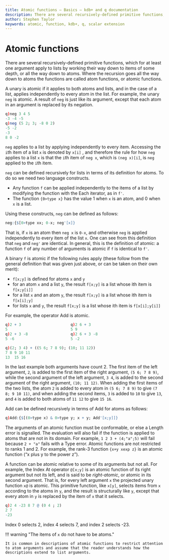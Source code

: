 ```yaml
---
title: Atomic functions – Basics – kdb+ and q documentation
description: There are several recursively-defined primitive functions, which for at least one argument apply to lists by working their way down to items of some depth, or all the way down to atoms. Where the recursion goes all the way down to atoms the functions are called atom functions, or atomic functions.
author: Stephen Taylor
keywords: atomic, function, kdb+, q, scalar extension
---
```

# Atomic functions





There are several recursively-defined primitive functions, which for at least one argument apply to lists by working their way down to items of some depth, or all the way down to atoms. Where the recursion goes all the way down to atoms the functions are called atom functions, or atomic functions.

A unary is atomic if it applies to both atoms and lists, and in the case of a list, applies independently to every atom in the list. For example, the unary `neg` is atomic. A result of `neg` is just like its argument, except that each atom in an argument is replaced by its negation. 

```q
q)neg 3 4 5
-3 -4 -5
q)neg (5 2; 3; -8 0 2)
-5 -2
-3
8 0 -2
```

`neg` applies to a list by applying independently to every item. Accessing the `i`th item of a list `x` is denoted by `x[i]` , and therefore the rule for how `neg` applies to a list `x` is that the `i`th item of `neg x`, which is `(neg x)[i]`, is `neg` applied to the `i`th item.

`neg` can be defined recursively for lists in terms of its definition for atoms. To do so we need two language constructs. 

-   Any function `f` can be applied independently to the items of a list by modifying the function with the Each iterator, as in `f'`. 
-   The function `{0>type x}` has the value 1 when `x` is an atom, and 0 when `x` is a list. 

Using these constructs, `neg` can be defined as follows:

```q
neg:{$[0>type xx; 0-x; neg'[x]}
```

That is, if `x` is an atom then `neg x` is `0-x`, and otherwise `neg` is applied independently to every item of the list `x`. One can see from this definition that `neg` and `neg'` are identical. In general, this is the definition of atomic: a function `f` of any number of arguments is atomic if `f` is identical to `f'`.

A binary `f` is atomic if the following rules apply (these follow from the general definition that was given just above, or can be taken on their own merit):

-   `f[x;y]` is defined for atoms `x` and `y`
-   for an atom `x` and a list `y`, the result `f[x;y]` is a list whose ith item is `f[x;y[i]]`
-   for a list `x` and an atom `y`, the result `f[x;y]` is a list whose ith item is `f[x[i];y]`
-   for lists `x` and `y`, the result `f[x;y]` is a list whose ith item is
`f[x[i];y[i]]`

For example, the operator Add is atomic.

```q
q)2 + 3                      q)2 6 + 3 
5                            5 9
q)2 + 3 -8                   q)2 6 + 3 -8 
5 -6                         5 -2

q)(2; 3 4) + ((5 6; 7 8 9); (10; 11 12))
7 8 9 10 11
13  15 16
```

In the last example both arguments have count 2. The first item of the left argument, `2`, is added to the first item of the right argument, `(5 6; 7 8 9)`, while the second argument of the left argument, `3 4`, is added to the second argument of the right argument, `(10; 11 12)`. When adding the first items of the two lists, the atom `2` is added to every atom in `(5 6; 7 8 9)` to give `(7 8; 9 10 11)`, and when adding the second items, `3` is added to `10` to give `13`, and `4` is added to both atoms of `11 12` to give `15 16`.

Add can be defined recursively in terms of Add for atoms as follows:

```q
q)Add:{$[(0>type x) & 0>type y; x + y; Add'[x;y]]}
```

The arguments of an atomic function must be conformable, or else a Length error is signalled. The evaluation will also fail if the function is applied to atoms that are not in its domain. For example, `1 2 3 + (4;"a";5)` will fail because `2 + "a"` fails with a Type error. Atomic functions are not restricted to ranks 1 and 2. For example, the rank-3 function `{x+y xexp z}` is an atomic function (“x plus y to the power z”).

A function can be atomic relative to some of its arguments but not all. For example, the Index At operator `@[x;y]` is an atomic function of its right argument but not its left, and is said to be _right-atomic_, or atomic in its second argument. That is, for every left argument `x` the projected unary function `x@` is atomic. This primitive function, like `x[y]`, selects items from `x` according to the atoms in `y`, and the result is structurally like `y`, except that every atom in `y` is replaced by the item of `x` that it selects. 

```q
q)2 4 -23 8 7 @ (0 4 ; 2)
2 7
-23
```

Index 0 selects 2, index 4 selects 7, and index 2 selects -23. 

!!! warning "The items of `x` do not have to be atoms."

    It is common in descriptions of atomic functions to restrict attention to atom arguments and assume that the reader understands how the descriptions extend to list arguments.


